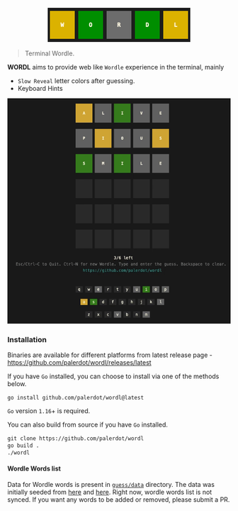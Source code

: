 <p align="center">
  <img src="./logo.png" alt="Wordl - Web like Terminal Wordle">
</p>

> Terminal Wordle.

**WORDL** aims to provide web like `Wordle` experience in the terminal, mainly
- `Slow Reveal` letter colors after guessing.
- Keyboard Hints

<img src="./wordl.gif" alt="Wordl - Web like Terminal Wordle">


### Installation

Binaries are available for different platforms from latest release page - https://github.com/palerdot/wordl/releases/latest

If you have `Go` installed, you can choose to install via one of the methods below.

```
go install github.com/palerdot/wordl@latest
```

`Go` version `1.16`+ is required. 

You can also build from source if you have `Go` installed.

```
git clone https://github.com/palerdot/wordl
go build .
./wordl
```

#### Wordle Words list

Data for Wordle words is present in [`guess/data`](./guess/data) directory. The data was initially seeded from [here](https://gist.github.com/cfreshman/a7b776506c73284511034e63af1017ee) and [here](https://gist.github.com/cfreshman/d5fb56316158a1575898bba1eed3b5da). Right now, wordle words list is not synced. If you want any words to be added or removed, please submit a PR.


